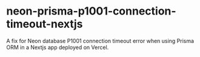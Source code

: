 # neon-prisma-p1001-connection-timeout-nextjs
A fix for Neon database P1001 connection timeout error when using Prisma ORM in a Nextjs app deployed on Vercel.
